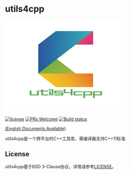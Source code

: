 # utils4cpp

![avatar](./doc/logo/utils4cpp.png)

[![license](https://img.shields.io/badge/license-BSD%203--Clause-blue)](LICENSE)
[![PRs Welcome](https://img.shields.io/badge/PRs-welcome-blue.svg)](https://github.com/Tencent/InjectFix/pulls)
[![Build status](https://travis-ci.org/Tencent/InjectFix.svg?branch=master)](https://travis-ci.org/Tencent/InjectFix)

[(English Documents Available)](README_en.md)

utils4cpp是一个跨平台的C++工具库，需编译器支持C++11标准.

## License

utils4cpp基于BSD 3-Clause协议，详情请参考[LICENSE](LICENSE)。

